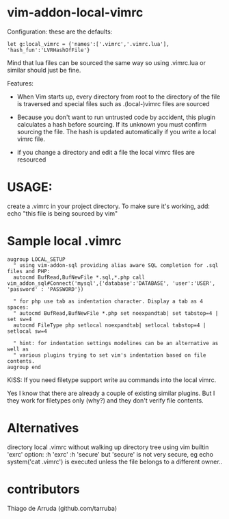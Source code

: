 vim-addon-local-vimrc
======================

Configuration: these are the defaults:
```vim
let g:local_vimrc = {'names':['.vimrc','.vimrc.lua'], 'hash_fun':'LVRHashOfFile'}
```
Mind that lua files can be sourced the same way so using .vimrc.lua or similar
should just be fine.

Features:
- When Vim starts up, every directory from root to the directory of the file
  is traversed and special files such as .(local-)vimrc files are sourced

- Because you don't want to run untrusted code by accident, this plugin
  calculates a hash before sourcing. If its unknown you must confirm sourcing
  the file. The hash is updated automatically if you write a local vimrc file.

- if you change a directory and edit a file the local vimrc files are resourced

USAGE:
========
create a .vimrc in your project directory.
To make sure it's working, add: echo "this file is being sourced by vim"

Sample local .vimrc
===================

```vim
augroup LOCAL_SETUP
  " using vim-addon-sql providing alias aware SQL completion for .sql files and PHP:
  autocmd BufRead,BufNewFile *.sql,*.php call vim_addon_sql#Connect('mysql',{'database':'DATABASE', 'user':'USER', 'password' : 'PASSWORD'})

  " for php use tab as indentation character. Display a tab as 4 spaces:
  " autocmd BufRead,BufNewFile *.php set noexpandtab| set tabstop=4 | set sw=4
  autocmd FileType php setlocal noexpandtab| setlocal tabstop=4 | setlocal sw=4

  " hint: for indentation settings modelines can be an alternative as well as
  " various plugins trying to set vim's indentation based on file contents.
augroup end
```


KISS: If you need filetype support write au commands into the local vimrc.

Yes I know that there are already a couple of existing similar plugins.
But I they work for filetypes only (why?) and they don't verify file contents.


Alternatives
============
directory local .vimrc without walking up directory tree using vim builtin 'exrc' option:
  :h 'exrc'
  :h 'secure'
but 'secure' is not very secure, eg echo system('cat .vimrc') is executed
unless the file belongs to a different owner..

contributors
============
Thiago de Arruda (github.com/tarruba)
